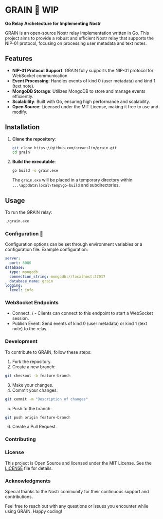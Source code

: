 # GRAIN 🌾 WIP

**Go Relay Archetecture for Implementing Nostr**

GRAIN is an open-source Nostr relay implementation written in Go. This project aims to provide a robust and efficient Nostr relay that supports the NIP-01 protocol, focusing on processing user metadata and text notes.

## Features

- **NIP-01 Protocol Support**: GRAIN fully supports the NIP-01 protocol for WebSocket communication.
- **Event Processing**: Handles events of kind 0 (user metadata) and kind 1 (text note).
- **MongoDB Storage**: Utilizes MongoDB to store and manage events efficiently.
- **Scalability**: Built with Go, ensuring high performance and scalability.
- **Open Source**: Licensed under the MIT License, making it free to use and modify.

## Installation

1. **Clone the repository**:

   ```sh
   git clone https://github.com/oceanslim/grain.git
   cd grain
   ```

2. **Build the executable**:

   ```sh
   go build -o grain.exe
   ```

   The `grain.exe` will be placed in a temporary directory within `...\appdata\local\temp\go-build` and subdirectories.

## Usage

To run the GRAIN relay:

```sh
./grain.exe
```

### Configuration 🍃

Configuration options can be set through environment variables or a configuration file. Example configuration:

```yml
server:
  port: 8080
database:
  type: mongodb
  connection_string: mongodb://localhost:27017
  database_name: grain
logging:
  level: info
```

### WebSocket Endpoints

- Connect: / - Clients can connect to this endpoint to start a WebSocket session.
- Publish Event: Send events of kind 0 (user metadata) or kind 1 (text note) to the relay.

### Development

To contribute to GRAIN, follow these steps:

1. Fork the repository.
2. Create a new branch:

```sh
git checkout -b feature-branch
```

3. Make your changes.
4. Commit your changes:

```sh
git commit -m "Description of changes"
```

5. Push to the branch:

```sh
git push origin feature-branch
```

6. Create a Pull Request.

### Contributing

### License

This project is Open Source and licensed under the MIT License. See the [LICENSE](license) file for details.

### Acknowledgments

Special thanks to the Nostr community for their continuous support and contributions.

Feel free to reach out with any questions or issues you encounter while using GRAIN. Happy coding!
